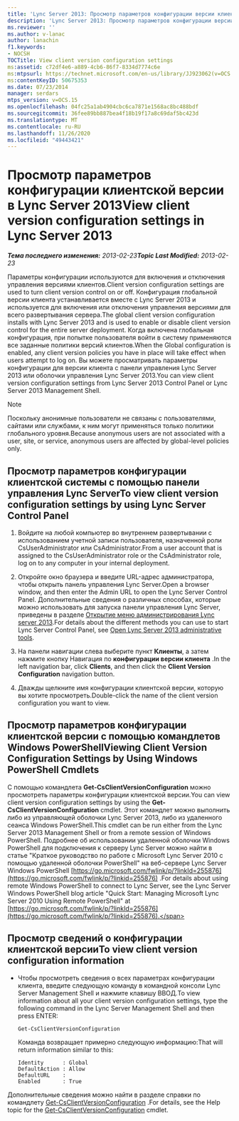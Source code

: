 ```yaml
---
title: 'Lync Server 2013: Просмотр параметров конфигурации версии клиента'
description: 'Lync Server 2013: Просмотр параметров конфигурации версии клиента.'
ms.reviewer: ''
ms.author: v-lanac
author: lanachin
f1.keywords:
- NOCSH
TOCTitle: View client version configuration settings
ms:assetid: c72df4e6-a889-4cb6-86f7-8334d7774c6e
ms:mtpsurl: https://technet.microsoft.com/en-us/library/JJ923062(v=OCS.15)
ms:contentKeyID: 50675353
ms.date: 07/23/2014
manager: serdars
mtps_version: v=OCS.15
ms.openlocfilehash: 04fc25a1ab4904cbc6ca7871e1568ac8bc488bdf
ms.sourcegitcommit: 36fee89bb887bea4f18b19f17a8c69daf5bc423d
ms.translationtype: MT
ms.contentlocale: ru-RU
ms.lasthandoff: 11/26/2020
ms.locfileid: "49443421"
---
```

# <a name="view-client-version-configuration-settings-in-lync-server-2013"></a><span data-ttu-id="a0c55-103">Просмотр параметров конфигурации клиентской версии в Lync Server 2013</span><span class="sxs-lookup"><span data-stu-id="a0c55-103">View client version configuration settings in Lync Server 2013</span></span>

<div data-xmlns="http://www.w3.org/1999/xhtml">

<div class="topic" data-xmlns="http://www.w3.org/1999/xhtml" data-msxsl="urn:schemas-microsoft-com:xslt" data-cs="https://msdn.microsoft.com/">

<div data-asp="https://msdn2.microsoft.com/asp">



</div>

<div id="mainSection">

<div id="mainBody"><span data-ttu-id="a0c55-104">

<span> </span></span><span class="sxs-lookup"><span data-stu-id="a0c55-104">

<span> </span></span></span>

<span data-ttu-id="a0c55-105">_**Тема последнего изменения:** 2013-02-23_</span><span class="sxs-lookup"><span data-stu-id="a0c55-105">_**Topic Last Modified:** 2013-02-23_</span></span>

<span data-ttu-id="a0c55-106">Параметры конфигурации используются для включения и отключения управления версиями клиентов.</span><span class="sxs-lookup"><span data-stu-id="a0c55-106">Client version configuration settings are used to turn client version control on or off.</span></span> <span data-ttu-id="a0c55-107">Конфигурация глобальной версии клиента устанавливается вместе с Lync Server 2013 и используется для включения или отключения управления версиями для всего развертывания сервера.</span><span class="sxs-lookup"><span data-stu-id="a0c55-107">The global client version configuration installs with Lync Server 2013 and is used to enable or disable client version control for the entire server deployment.</span></span> <span data-ttu-id="a0c55-108">Когда включена глобальная конфигурация, при попытке пользователя войти в систему применяются все заданные политики версий клиентов.</span><span class="sxs-lookup"><span data-stu-id="a0c55-108">When the Global configuration is enabled, any client version policies you have in place will take effect when users attempt to log on.</span></span> <span data-ttu-id="a0c55-109">Вы можете просматривать параметры конфигурации для версии клиента с панели управления Lync Server 2013 или оболочки управления Lync Server 2013.</span><span class="sxs-lookup"><span data-stu-id="a0c55-109">You can view client version configuration settings from Lync Server 2013 Control Panel or Lync Server 2013 Management Shell.</span></span>

<div>


> [!NOTE]  
> <span data-ttu-id="a0c55-110">Поскольку анонимные пользователи не связаны с пользователями, сайтами или службами, к ним могут применяться только политики глобального уровня.</span><span class="sxs-lookup"><span data-stu-id="a0c55-110">Because anonymous users are not associated with a user, site, or service, anonymous users are affected by global-level policies only.</span></span>



</div>

<div>

## <a name="to-view-client-version-configuration-settings-by-using-lync-server-control-panel"></a><span data-ttu-id="a0c55-111">Просмотр параметров конфигурации клиентской системы с помощью панели управления Lync Server</span><span class="sxs-lookup"><span data-stu-id="a0c55-111">To view client version configuration settings by using Lync Server Control Panel</span></span>

1.  <span data-ttu-id="a0c55-112">Войдите на любой компьютер во внутреннем развертывании с использованием учетной записи пользователя, назначенной роли CsUserAdministrator или CsAdministrator.</span><span class="sxs-lookup"><span data-stu-id="a0c55-112">From a user account that is assigned to the CsUserAdministrator role or the CsAdministrator role, log on to any computer in your internal deployment.</span></span>

2.  <span data-ttu-id="a0c55-113">Откройте окно браузера и введите URL-адрес администратора, чтобы открыть панель управления Lync Server.</span><span class="sxs-lookup"><span data-stu-id="a0c55-113">Open a browser window, and then enter the Admin URL to open the Lync Server Control Panel.</span></span> <span data-ttu-id="a0c55-114">Дополнительные сведения о различных способах, которые можно использовать для запуска панели управления Lync Server, приведены в разделе [Открытие меню администрирования Lync server 2013](lync-server-2013-open-lync-server-administrative-tools.md).</span><span class="sxs-lookup"><span data-stu-id="a0c55-114">For details about the different methods you can use to start Lync Server Control Panel, see [Open Lync Server 2013 administrative tools](lync-server-2013-open-lync-server-administrative-tools.md).</span></span>

3.  <span data-ttu-id="a0c55-115">На панели навигации слева выберите пункт **Клиенты**, а затем нажмите кнопку Навигация по **конфигурации версии клиента** .</span><span class="sxs-lookup"><span data-stu-id="a0c55-115">In the left navigation bar, click **Clients**, and then click the **Client Version Configuration** navigation button.</span></span>

4.  <span data-ttu-id="a0c55-116">Дважды щелкните имя конфигурации клиентской версии, которую вы хотите просмотреть.</span><span class="sxs-lookup"><span data-stu-id="a0c55-116">Double-click the name of the client version configuration you want to view.</span></span>

</div>

<div>

## <a name="viewing-client-version-configuration-settings-by-using-windows-powershell-cmdlets"></a><span data-ttu-id="a0c55-117">Просмотр параметров конфигурации клиентской версии с помощью командлетов Windows PowerShell</span><span class="sxs-lookup"><span data-stu-id="a0c55-117">Viewing Client Version Configuration Settings by Using Windows PowerShell Cmdlets</span></span>

<span data-ttu-id="a0c55-118">С помощью командлета **Get-CsClientVersionConfiguration** можно просмотреть параметры конфигурации клиентской версии.</span><span class="sxs-lookup"><span data-stu-id="a0c55-118">You can view client version configuration settings by using the **Get-CsClientVersionConfiguration** cmdlet.</span></span> <span data-ttu-id="a0c55-119">Этот командлет можно выполнить либо из управляющей оболочки Lync Server 2013, либо из удаленного сеанса Windows PowerShell.</span><span class="sxs-lookup"><span data-stu-id="a0c55-119">This cmdlet can be run either from the Lync Server 2013 Management Shell or from a remote session of Windows PowerShell.</span></span> <span data-ttu-id="a0c55-120">Подробнее об использовании удаленной оболочки Windows PowerShell для подключения к серверу Lync Server можно найти в статье "Краткое руководство по работе с Microsoft Lync Server 2010 с помощью удаленной оболочки PowerShell" на веб-сервере Lync Server Windows PowerShell [https://go.microsoft.com/fwlink/p/?linkId=255876](https://go.microsoft.com/fwlink/p/?linkid=255876) .</span><span class="sxs-lookup"><span data-stu-id="a0c55-120">For details about using remote Windows PowerShell to connect to Lync Server, see the Lync Server Windows PowerShell blog article "Quick Start: Managing Microsoft Lync Server 2010 Using Remote PowerShell" at [https://go.microsoft.com/fwlink/p/?linkId=255876](https://go.microsoft.com/fwlink/p/?linkid=255876).</span></span>

<div>

## <a name="to-view-client-version-configuration-information"></a><span data-ttu-id="a0c55-121">Просмотр сведений о конфигурации клиентской версии</span><span class="sxs-lookup"><span data-stu-id="a0c55-121">To view client version configuration information</span></span>

  - <span data-ttu-id="a0c55-122">Чтобы просмотреть сведения о всех параметрах конфигурации клиента, введите следующую команду в командной консоли Lync Server Management Shell и нажмите клавишу ВВОД.</span><span class="sxs-lookup"><span data-stu-id="a0c55-122">To view information about all your client version configuration settings, type the following command in the Lync Server Management Shell and then press ENTER:</span></span>
    
        Get-CsClientVersionConfiguration
    
    <span data-ttu-id="a0c55-123">Команда возвращает примерно следующую информацию:</span><span class="sxs-lookup"><span data-stu-id="a0c55-123">That will return information similar to this:</span></span>
    
        Identity      : Global
        DefaultAction : Allow
        DefaultURL    :
        Enabled       : True

</div>

<span data-ttu-id="a0c55-124">Дополнительные сведения можно найти в разделе справки по командлету [Get-CsClientVersionConfiguration](https://docs.microsoft.com/powershell/module/skype/Get-CsClientVersionConfiguration) .</span><span class="sxs-lookup"><span data-stu-id="a0c55-124">For details, see the Help topic for the [Get-CsClientVersionConfiguration](https://docs.microsoft.com/powershell/module/skype/Get-CsClientVersionConfiguration) cmdlet.</span></span>

<span data-ttu-id="a0c55-125"></div>

</div>

<span> </span>

</div>

</div>

</span><span class="sxs-lookup"><span data-stu-id="a0c55-125"></div>

</div>

<span> </span>

</div>

</div>

</span></span></div>

